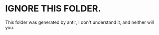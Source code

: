# IGNORE THIS FOLDER.

This folder was generated by antlr, I don't understand it,
and neither will you.